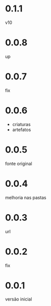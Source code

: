 # 0.1.1
v10 

# 0.0.8
up

# 0.0.7
fix

# 0.0.6
- criaturas
- artefatos

# 0.0.5
fonte original

# 0.0.4
melhoria nas pastas

# 0.0.3
url

# 0.0.2
fix

# 0.0.1
versão inicial
